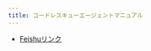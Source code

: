 ```yaml
---
title: コードレスキューエージェントマニュアル
---
```


* [Feishuリンク](https://uxkpl4cba3j.feishu.cn/wiki/T2c3wnRlqi4lNGkixHRcgMFNnEg)